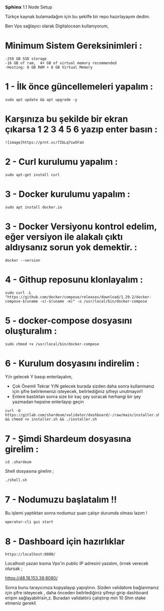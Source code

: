 𝗦𝗽𝗵𝗶𝗻𝘅 1.1 Node Setup

Türkçe kaynak bulamadağım için bu şekilfe bir repo hazırlayayım dedim.

Ben Vps sağlayıcı olarak Digitalocean kullanıyorum, 

# Minimum Sistem Gereksinimleri :

```
-250 GB SSD storage
-16 GB of ram,  4+ GB of virtual memory recommended
-Hosting: 8 GB RAM + 8 GB Virtual Memory
```
# 1 - İlk önce güncellemeleri yapalım :

```
sudo apt update && apt upgrade -y
```
# Karşınıza bu şekilde bir ekran çıkarsa 1 2 3 4 5 6 yazıp enter basın :

```
![image]https://prnt.sc/7IbLq7sw5FaU
```
# 2 -  Curl kurulumu yapalım :

```
sudo apt-get install curl 
```
# 3 - Docker kurulumu yapalım :

```
sudo apt install docker.io
```

# 3 - Docker Versiyonu kontrol edelim, eğer versiyon ile alakalı çıktı  aldıysanız sorun yok demektir. :

```
docker --version
```
# 4 - Githup reposunu klonlayalım :

```
sudo curl -L "https://github.com/docker/compose/releases/download/1.29.2/docker-compose-$(uname -s)-$(uname -m)" -o /usr/local/bin/docker-compose
```

# 5 - docker-compose dosyasını oluşturalım :

```
sudo chmod +x /usr/local/bin/docker-compose
```
# 6 - Kurulum dosyasını indirelim :

Y/n gelecek Y basıp enterlayalım,

* Çok Önemli Tekrar Y/N gelecek burada sizden daha sonra kullanmanız için şifre belirlemenizi isteyecek, belirlediğiniz şifreyi unutmayın!!
* Entere bastıktan sonra size bir kaç şey  soracak herhangi bir şey yazmadan hepsine enterlayıp geçin


```
curl -O https://gitlab.com/shardeum/validator/dashboard/-/raw/main/installer.sh && chmod +x installer.sh && ./installer.sh
```



# 7 -  Şimdi Shardeum dosyasına girelim :

```
cd .shardeum
```
Shell dosyasına girelim ;

```
./shell.sh
```

# 7 -  Nodumuzu başlatalım !! 
Bu işlemi yaptıktan sonra nodumuz şuan çalışır durumda olması lazım !

```
operator-cli gui start

```

# 8 -  Dashboard için hazırlıklar 

```
https://localhost:8080/
```
Localhost yazan kısma Vps'in public IP adresini yazalım, örnek verecek olursak ;

https://48.18.153.38:8080/

Sonra bunu tarayıcınıza kopyalayıp yapıştırın. Sizden validatore bağlanmanız için şifre isteyecek , daha önceden belirlediğiniz şifreyi girip dashboard erişim sağlayabilrisin,z. Buradan validatörü çalıştırıp min 10 Shm stake etmeniz gerekli


